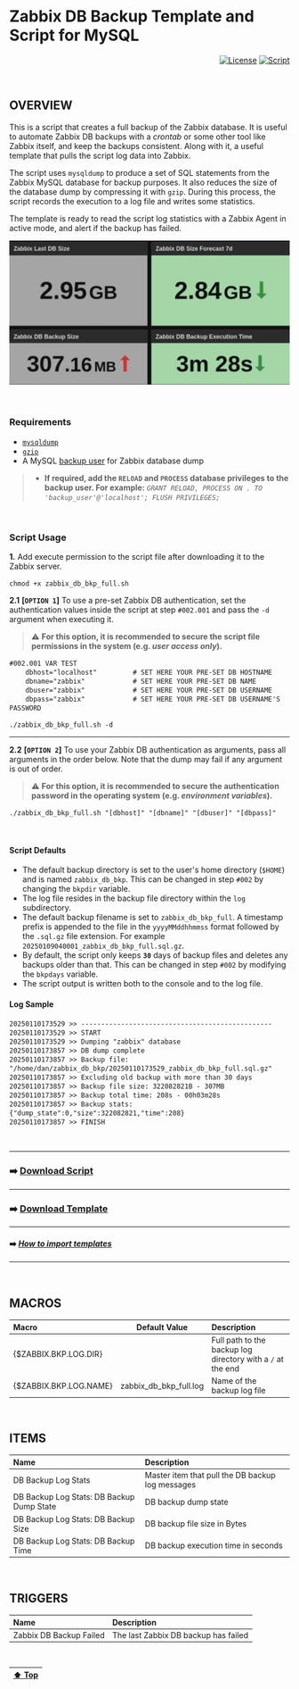 # Zabbix DB Backup Template and Script for MySQL

<div align="right">

[![License](https://img.shields.io/badge/License-GPL3-blue?logo=opensourceinitiative&logoColor=fff)](./LICENSE) [![Script](https://img.shields.io/badge/Version-Latest-blue?logo=zotero&color=0aa8d2)](./zabbix_db_bkp_full.sh)

</div>

<BR>

## OVERVIEW

This is a script that creates a full backup of the Zabbix database. It is useful to automate Zabbix DB backups with a _crontab_ or some other tool like Zabbix itself, and keep the backups consistent. Along with it, a useful template that pulls the script log data into Zabbix.

The script uses `mysqldump` to produce a set of SQL statements from the Zabbix MySQL database for backup purposes. It also reduces the size of the database dump by compressing it with `gzip`. During this process, the script records the execution to a log file and writes some statistics.

The template is ready to read the script log statistics with a Zabbix Agent in active mode, and alert if the backup has failed.

![Widget Sample](./image/widget_sample.png)

<BR>

### Requirements

- [`mysqldump`](https://dev.mysql.com/doc/refman/9.0/en/mysqldump.html)
- [`gzip`](https://www.gnu.org/software/gzip/)
- A MySQL [backup user](https://www.zabbix.com/documentation/current/en/manual/appendix/install/db_scripts) for Zabbix database dump

> - **If required, add the `RELOAD` and `PROCESS` database privileges to the backup user. For example:**
> _`GRANT RELOAD, PROCESS ON . TO 'backup_user'@'localhost'; FLUSH PRIVILEGES;`_

<BR>

### Script Usage

**1.** Add execute permission to the script file after downloading it to the Zabbix server.

```
chmod +x zabbix_db_bkp_full.sh
```

**2.1** **[`OPTION 1`]** To use a pre-set Zabbix DB authentication, set the authentication values inside the script at step `#002.001` and pass the `-d` argument when executing it.

> ⚠️ **For this option, it is recommended to secure the script file permissions in the system (e.g. _user access only_).**

```
#002.001 VAR TEST
    dbhost="localhost"         # SET HERE YOUR PRE-SET DB HOSTNAME
    dbname="zabbix"            # SET HERE YOUR PRE-SET DB NAME
    dbuser="zabbix"            # SET HERE YOUR PRE-SET DB USERNAME
    dbpass="zabbix"            # SET HERE YOUR PRE-SET DB USERNAME'S PASSWORD
```
```
./zabbix_db_bkp_full.sh -d
```

---

**2.2** **[`OPTION 2`]** To use your Zabbix DB authentication as arguments, pass all arguments in the order below. Note that the dump may fail if any argument is out of order.

> ⚠️ **For this option, it is recommended to secure the authentication password in the operating system (e.g. _environment variables_).**

```
./zabbix_db_bkp_full.sh "[dbhost]" "[dbname]" "[dbuser]" "[dbpass]"
```

<BR>

#### Script Defaults

- The default backup directory is set to the user's home directory (`$HOME`) and is named `zabbix_db_bkp`. This can be changed in step `#002` by changing the `bkpdir` variable.
- The log file resides in the backup file directory within the `log` subdirectory.
- The default backup filename is set to `zabbix_db_bkp_full`. A timestamp prefix is appended to the file in the `yyyyMMddhhmmss` format followed by the `.sql.gz` file extension. For example `20250109040001_zabbix_db_bkp_full.sql.gz`.
- By default, the script only keeps **`30`** days of backup files and deletes any backups older than that. This can be changed in step `#002` by modifying the `bkpdays` variable.
- The script output is written both to the console and to the log file.

#### Log Sample

```
20250110173529 >> ------------------------------------------------
20250110173529 >> START
20250110173529 >> Dumping "zabbix" database
20250110173857 >> DB dump complete
20250110173857 >> Backup file: "/home/dan/zabbix_db_bkp/20250110173529_zabbix_db_bkp_full.sql.gz"
20250110173857 >> Excluding old backup with more than 30 days
20250110173857 >> Backup file size: 322082821B - 307MB
20250110173857 >> Backup total time: 208s - 00h03m28s
20250110173857 >> Backup stats: {"dump_state":0,"size":322082821,"time":208}
20250110173857 >> FINISH
```

<BR>

---
### ➡️ [Download Script](./zabbix_db_bkp_full.sh)
---
### ➡️ [Download Template](./zabbix_db_backup_stats_template_v722.yaml)
---
#### ➡️ [*How to import templates*](https://www.zabbix.com/documentation/current/en/manual/xml_export_import/templates#importing)
---

<BR>

## MACROS

| Macro                  | Default Value          | Description |
| :--------------------- | :--------------------: | :---------- |
| {$ZABBIX.BKP.LOG.DIR}  |                        | Full path to the backup log directory with a `/` at the end |
| {$ZABBIX.BKP.LOG.NAME} | zabbix_db_bkp_full.log | Name of the backup log file |

<BR>

## ITEMS

| Name                                      | Description |
| :---------------------------------------- | :---------- |
| DB Backup Log Stats                       | Master item that pull the DB backup log messages |
| DB Backup Log Stats: DB Backup Dump State | DB backup dump state |
| DB Backup Log Stats: DB Backup Size       | DB backup file size in Bytes |
| DB Backup Log Stats: DB Backup Time       | DB backup execution time in seconds |

<BR>

## TRIGGERS

| Name                    | Description |
| :---------------------- | :---------- |
| Zabbix DB Backup Failed | The last Zabbix DB backup has failed |

<BR>

| [⬆️ Top](#zabbix-db-backup-template-and-script-for-mysql) |
| --- |